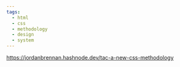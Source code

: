 ```yaml
---
tags:
  - html
  - css
  - methodology
  - design
  - system
---
```


https://jordanbrennan.hashnode.dev/tac-a-new-css-methodology

